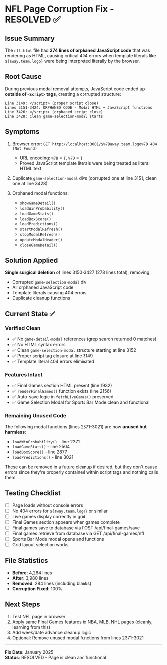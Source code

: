 # NFL Page Corruption Fix - RESOLVED ✅

## Issue Summary
The `nfl.html` file had **274 lines of orphaned JavaScript code** that was rendering as HTML, causing critical 404 errors when template literals like `${away.team.logo}` were being interpreted literally by the browser.

## Root Cause
During previous modal removal attempts, JavaScript code ended up **outside of `<script>` tags**, creating a corrupted structure:

```
Line 3149: </script> (proper script close)
Lines 3151-3424: ORPHANED CODE - Modal HTML + JavaScript functions
Line 3426: </script> (orphaned script close)
Line 3428: Clean game-selection-modal starts
```

## Symptoms
1. Browser error: `GET http://localhost:3001/$%7Baway.team.logo%7D 404 (Not Found)`
   - URL encoding: `%7B` = `{`, `%7D` = `}`
   - Proved JavaScript template literals were being treated as literal HTML text

2. Duplicate `game-selection-modal` divs (corrupted one at line 3151, clean one at line 3428)

3. Orphaned modal functions:
   - `showGameDetail()`
   - `loadWinProbability()`
   - `loadGameStats()`
   - `loadBoxScore()`
   - `loadPredictions()`
   - `startModalRefresh()`
   - `stopModalRefresh()`
   - `updateModalHeader()`
   - `closeGameDetail()`

## Solution Applied
**Single surgical deletion** of lines 3150-3427 (278 lines total), removing:
- Corrupted `game-selection-modal` div
- All orphaned JavaScript code
- Template literals causing 404 errors
- Duplicate cleanup functions

## Current State ✅

### Verified Clean
- ✅ No `game-detail-modal` references (grep search returned 0 matches)
- ✅ No HTML syntax errors
- ✅ Clean `game-selection-modal` structure starting at line 3152
- ✅ Proper script tag closure at line 3149
- ✅ Template literal 404 errors eliminated

### Features Intact
- ✅ Final Games section HTML present (line 1932)
- ✅ `renderFinalGames()` function exists (line 2156)
- ✅ Auto-save logic in `fetchLiveGames()` preserved
- ✅ Game Selection Modal for Sports Bar Mode clean and functional

### Remaining Unused Code
The following modal functions (lines 2371-3021) are now **unused but harmless**:
- `loadWinProbability()` - line 2371
- `loadGameStats()` - line 2504  
- `loadBoxScore()` - line 2877
- `loadPredictions()` - line 3021

These can be removed in a future cleanup if desired, but they don't cause errors since they're properly contained within script tags and nothing calls them.

## Testing Checklist
- [ ] Page loads without console errors
- [ ] No 404 errors for `${away.team.logo}` or similar
- [ ] Live games display correctly in grid
- [ ] Final Games section appears when games complete
- [ ] Final games save to database via POST /api/final-games/save
- [ ] Final games retrieve from database via GET /api/final-games/nfl
- [ ] Sports Bar Mode modal opens and functions
- [ ] Grid layout selection works

## File Statistics
- **Before**: 4,264 lines
- **After**: 3,980 lines  
- **Removed**: 284 lines (including blanks)
- **Corruption Fixed**: 100%

## Next Steps
1. Test NFL page in browser
2. Apply same Final Games features to NBA, MLB, NHL pages (cleanly, learning from this)
3. Add week/date advance cleanup logic
4. Optional: Remove unused modal functions from lines 2371-3021

---
**Fix Date**: January 2025  
**Status**: RESOLVED - Page is clean and functional
